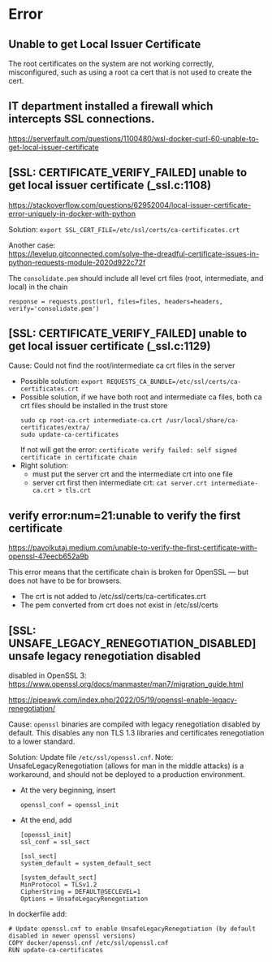 # Error

## Unable to get Local Issuer Certificate
The root certificates on the system are not working correctly, misconfigured, such as using a root ca cert that is not used to create the cert.

## IT department installed a firewall which intercepts SSL connections.
https://serverfault.com/questions/1100480/wsl-docker-curl-60-unable-to-get-local-issuer-certificate

## [SSL: CERTIFICATE_VERIFY_FAILED] unable to get local issuer certificate (_ssl.c:1108)
https://stackoverflow.com/questions/62952004/local-issuer-certificate-error-uniquely-in-docker-with-python

Solution: `export SSL_CERT_FILE=/etc/ssl/certs/ca-certificates.crt`

Another case:\
https://levelup.gitconnected.com/solve-the-dreadful-certificate-issues-in-python-requests-module-2020d922c72f

The `consolidate.pem` should include all level crt files (root, intermediate, and local) in the chain
```
response = requests.post(url, files=files, headers=headers, verify='consolidate.pem')
```

## [SSL: CERTIFICATE_VERIFY_FAILED] unable to get local issuer certificate (_ssl.c:1129)

Cause: Could not find the root/intermediate ca crt files in the server

- Possible solution: `export REQUESTS_CA_BUNDLE=/etc/ssl/certs/ca-certificates.crt`
- Possible solution, if we have both root and intermediate ca files, both ca crt files should be installed in the trust store
  ```
  sudo cp root-ca.crt intermediate-ca.crt /usr/local/share/ca-certificates/extra/
  sudo update-ca-certificates
  ```
  If not will get the error: `certificate verify failed: self signed certificate in certificate chain`
- Right solution:
  - must put the server crt and the intermediate crt into one file
  - server crt first then intermediate crt: `cat server.crt intermediate-ca.crt > tls.crt`

## verify error:num=21:unable to verify the first certificate
https://pavolkutaj.medium.com/unable-to-verify-the-first-certificate-with-openssl-47eecb652a9b

This error means that the certificate chain is broken for OpenSSL — but does not have to be for browsers.
- The crt is not added to /etc/ssl/certs/ca-certificates.crt
- The pem converted from crt does not exist in /etc/ssl/certs

## [SSL: UNSAFE_LEGACY_RENEGOTIATION_DISABLED] unsafe legacy renegotiation disabled
disabled in OpenSSL 3: https://www.openssl.org/docs/manmaster/man7/migration_guide.html

https://pipeawk.com/index.php/2022/05/19/openssl-enable-legacy-renegotiation/

Cause: `openssl` binaries are compiled with legacy renegotiation disabled by default. This disables any non TLS 1.3 libraries and certificates renegotiation to a lower standard.

Solution: Update file `/etc/ssl/openssl.cnf`. Note: UnsafeLegacyRenegotiation (allows for man in the middle attacks) is a workaround, and should not be deployed to a production environment.
- At the very beginning, insert
  ```
  openssl_conf = openssl_init
  ```
- At the end, add
  ```
  [openssl_init]
  ssl_conf = ssl_sect

  [ssl_sect]
  system_default = system_default_sect

  [system_default_sect]
  MinProtocol = TLSv1.2
  CipherString = DEFAULT@SECLEVEL=1
  Options = UnsafeLegacyRenegotiation  
  ```
  
In dockerfile add:
```
# Update openssl.cnf to enable UnsafeLegacyRenegotiation (by default disabled in newer openssl versions)
COPY docker/openssl.cnf /etc/ssl/openssl.cnf
RUN update-ca-certificates
```
